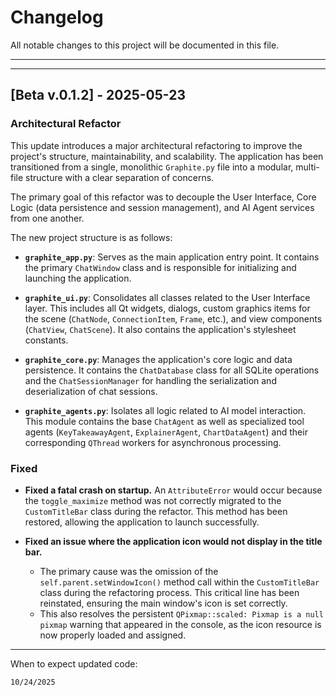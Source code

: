 
# Changelog

All notable changes to this project will be documented in this file.

---
---


## [Beta v.0.1.2] - 2025-05-23

### Architectural Refactor

This update introduces a major architectural refactoring to improve the project's structure, maintainability, and scalability. The application has been transitioned from a single, monolithic `Graphite.py` file into a modular, multi-file structure with a clear separation of concerns.

The primary goal of this refactor was to decouple the User Interface, Core Logic (data persistence and session management), and AI Agent services from one another.

The new project structure is as follows:

*   **`graphite_app.py`**: Serves as the main application entry point. It contains the primary `ChatWindow` class and is responsible for initializing and launching the application.

*   **`graphite_ui.py`**: Consolidates all classes related to the User Interface layer. This includes all Qt widgets, dialogs, custom graphics items for the scene (`ChatNode`, `ConnectionItem`, `Frame`, etc.), and view components (`ChatView`, `ChatScene`). It also contains the application's stylesheet constants.

*   **`graphite_core.py`**: Manages the application's core logic and data persistence. It contains the `ChatDatabase` class for all SQLite operations and the `ChatSessionManager` for handling the serialization and deserialization of chat sessions.

*   **`graphite_agents.py`**: Isolates all logic related to AI model interaction. This module contains the base `ChatAgent` as well as specialized tool agents (`KeyTakeawayAgent`, `ExplainerAgent`, `ChartDataAgent`) and their corresponding `QThread` workers for asynchronous processing.

### Fixed

*   **Fixed a fatal crash on startup.** An `AttributeError` would occur because the `toggle_maximize` method was not correctly migrated to the `CustomTitleBar` class during the refactor. This method has been restored, allowing the application to launch successfully.

*   **Fixed an issue where the application icon would not display in the title bar.**
    *   The primary cause was the omission of the `self.parent.setWindowIcon()` method call within the `CustomTitleBar` class during the refactoring process. This critical line has been reinstated, ensuring the main window's icon is set correctly.
    *   This also resolves the persistent `QPixmap::scaled: Pixmap is a null pixmap` warning that appeared in the console, as the icon resource is now properly loaded and assigned.

---

When to expect updated code: 

```
10/24/2025
```
